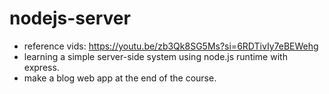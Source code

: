 # nodejs-server
* reference vids:
https://youtu.be/zb3Qk8SG5Ms?si=6RDTivIy7eBEWehg <br>
* learning a simple server-side system using node.js runtime with express.
* make a blog web app at the end of the course.